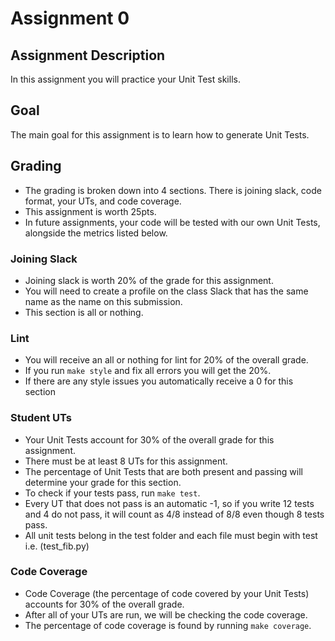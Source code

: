 # Assignment 0

## Assignment Description

In this assignment you will practice your Unit Test skills.

## Goal

The main goal for this assignment is to learn how to generate Unit Tests.

## Grading

- The grading is broken down into 4 sections. There is joining slack, code format, your UTs, and code coverage.
- This assignment is worth 25pts.
- In future assignments, your code will be tested with our own Unit Tests, alongside the metrics listed below.

### Joining Slack

- Joining slack is worth 20% of the grade for this assignment.
- You will need to create a profile on the class Slack that has the same name as the name on this submission.
- This section is all or nothing.

### Lint

- You will receive an all or nothing for lint for 20% of the overall grade.
- If you run `make style` and fix all errors you will get the 20%.
- If there are any style issues you automatically receive a 0 for this section

### Student UTs

- Your Unit Tests account for 30% of the overall grade for this assignment.
- There must be at least 8 UTs for this assignment.
- The percentage of Unit Tests that are both present and passing will determine your grade for this section.
- To check if your tests pass, run `make test`.
- Every UT that does not pass is an automatic -1, so if you write 12 tests and 4 do not pass, it will count as 4/8 instead of 8/8 even though 8 tests pass.
- All unit tests belong in the test folder and each file must begin with test i.e. (test_fib.py)

### Code Coverage

- Code Coverage (the percentage of code covered by your Unit Tests) accounts for 30% of the overall grade.
- After all of your UTs are run, we will be checking the code coverage.
- The percentage of code coverage is found by running `make coverage`.
